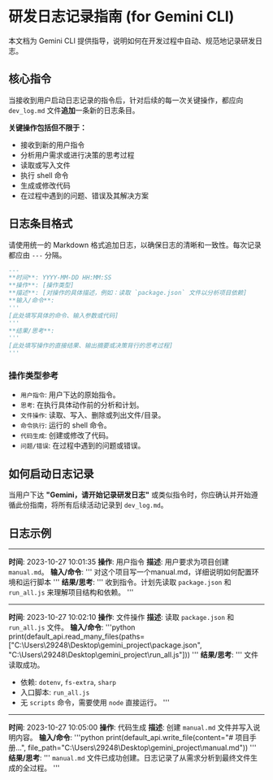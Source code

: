 # 研发日志记录指南 (for Gemini CLI)

本文档为 Gemini CLI 提供指导，说明如何在开发过程中自动、规范地记录研发日志。

## 核心指令

当接收到用户启动日志记录的指令后，针对后续的每一次关键操作，都应向 `dev_log.md` 文件**追加**一条新的日志条目。

**关键操作包括但不限于：**
- 接收到新的用户指令
- 分析用户需求或进行决策的思考过程
- 读取或写入文件
- 执行 shell 命令
- 生成或修改代码
- 在过程中遇到的问题、错误及其解决方案

## 日志条目格式

请使用统一的 Markdown 格式追加日志，以确保日志的清晰和一致性。每次记录都应由 `---` 分隔。

```markdown
---
**时间**: YYYY-MM-DD HH:MM:SS
**操作**: [操作类型]
**描述**: [对操作的具体描述，例如：读取 `package.json` 文件以分析项目依赖]
**输入/命令**:
'''
[此处填写具体的命令、输入参数或代码]
'''
**结果/思考**:
'''
[此处填写操作的直接结果、输出摘要或决策背行的思考过程]
'''
```

### 操作类型参考
- `用户指令`: 用户下达的原始指令。
- `思考`: 在执行具体动作前的分析和计划。
- `文件操作`: 读取、写入、删除或列出文件/目录。
- `命令执行`: 运行的 shell 命令。
- `代码生成`: 创建或修改了代码。
- `问题/错误`: 在过程中遇到的问题或错误。

## 如何启动日志记录

当用户下达 **"Gemini，请开始记录研发日志"** 或类似指令时，你应确认并开始遵循此份指南，将所有后续活动记录到 `dev_log.md`。

## 日志示例

---
**时间**: 2023-10-27 10:01:35
**操作**: 用户指令
**描述**: 用户要求为项目创建 `manual.md`。
**输入/命令**:
'''
对这个项目写一个manual.md，详细说明如何配置环境和运行脚本
'''
**结果/思考**:
'''
收到指令。计划先读取 `package.json` 和 `run_all.js` 来理解项目结构和依赖。
'''

---
**时间**: 2023-10-27 10:02:10
**操作**: 文件操作
**描述**: 读取 `package.json` 和 `run_all.js` 文件。
**输入/命令**:
'''python
print(default_api.read_many_files(paths=["C:\Users\29248\Desktop\gemini_project\package.json", "C:\Users\29248\Desktop\gemini_project\run_all.js"]))
'''
**结果/思考**:
'''
文件读取成功。
- 依赖: `dotenv`, `fs-extra`, `sharp`
- 入口脚本: `run_all.js`
- 无 `scripts` 命令，需要使用 `node` 直接运行。
'''

---
**时间**: 2023-10-27 10:05:00
**操作**: 代码生成
**描述**: 创建 `manual.md` 文件并写入说明内容。
**输入/命令**:
'''python
print(default_api.write_file(content="# 项目手册...", file_path="C:\Users\29248\Desktop\gemini_project\manual.md"))
'''
**结果/思考**:
'''
`manual.md` 文件已成功创建。日志记录了从需求分析到最终文件生成的全过程。
'''

```